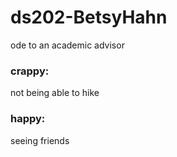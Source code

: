 # ds202-BetsyHahn
ode to an academic advisor

### crappy:
not being able to hike

### happy: 
seeing friends

